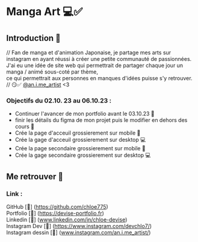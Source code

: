 # Manga Art 💻✅

## Introduction 🤑

// Fan de manga et d'animation Japonaise, je partage mes arts sur instagram en ayant réussi à créer une petite communauté de passionnées.  
J'ai eu une idée de site web qui permettrait de partager chaque jour un manga / animé sous-coté par thème,  
ce qui permettrait aux personnes en manques d'idées puisse s'y retrouver. // 😏✅
[@an.i.me_artist](https://instagram.com/an.i.me_artist?igshid=NzZhOTFlYzFmZQ==) <3

### Objectifs du 02.10. 23 au 06.10.23 :

- Continuer l'avancer de mon portfolio avant le 03.10.23 📖
- finir les détails du figma de mon projet puis le modifier en dehors des cours 🥹
- Crée la page d'acceuil grossierement sur mobile 📱
- Crée la gage d'acceuil grossierement sur desktop 💻
- Crée la page secondaire grossierement sur mobile 📱
- Crée la gage secondaire grossierement sur desktop 💻
## Me retrouver 📍

### Link : 


GitHub [🔗] (https://github.com/chloe775)    
Portfolio [🔗] (https://devise-portfolio.fr)     
Linkedin [📱] (www.linkedin.com/in/chloe-devise)     
Instagram Dev [🔗] (https://www.instagram.com/devchlo7/)       
Instagram dessin [🔗] (www.instagram.com/an.i.me_artist/)   